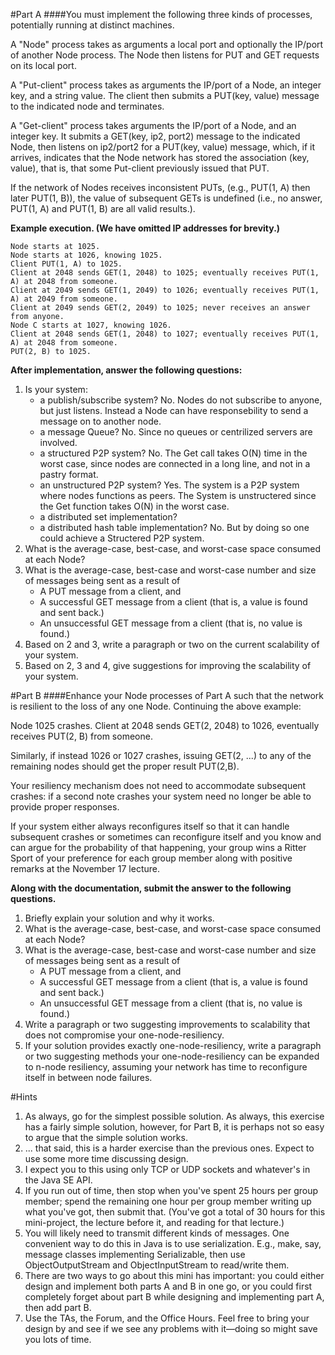 #Part A
####You must implement the following three kinds of processes, potentially running at distinct machines.

A "Node" process takes as arguments a local port and optionally the IP/port of another Node process. The Node then listens for PUT and GET requests on its local port.

A "Put-client" process takes as arguments the IP/port of a Node, an integer key, and a string value. The client then submits a PUT(key, value) message to the indicated node and terminates.

A "Get-client" process takes arguments the IP/port of a Node, and an integer key. It submits a GET(key, ip2, port2) message to the indicated Node, then listens on ip2/port2 for a PUT(key, value) message, which, if it arrives, indicates that the Node network has stored the association (key, value), that is, that some Put-client previously issued that PUT. 

If the network of Nodes receives inconsistent PUTs, (e.g., PUT(1, A) then later PUT(1, B)), the value of subsequent GETs is undefined (i.e., no answer, PUT(1, A) and PUT(1, B) are all valid results.).

**Example execution. (We have omitted IP addresses for brevity.)**

	Node starts at 1025.
	Node starts at 1026, knowing 1025. 
	Client PUT(1, A) to 1025.
	Client at 2048 sends GET(1, 2048) to 1025; eventually receives PUT(1, A) at 2048 from someone.
	Client at 2049 sends GET(1, 2049) to 1026; eventually receives PUT(1, A) at 2049 from someone.
	Client at 2049 sends GET(2, 2049) to 1025; never receives an answer from anyone.
	Node C starts at 1027, knowing 1026.
	Client at 2048 sends GET(1, 2048) to 1027; eventually receives PUT(1, A) at 2048 from someone.
	PUT(2, B) to 1025. 

**After implementation, answer the following questions:**

1. Is your system:
	- a publish/subscribe system?
		No. Nodes do not subscribe to anyone, but just listens. Instead a Node can have responsebility to send a message on to another node.
	- a message Queue?
		No. Since no queues or centrilized servers are involved.
	- a structured P2P system?
		No. The Get call takes O(N) time in the worst case, since nodes are connected in a long line, and not in a pastry format.
	- an unstructured P2P system?
		Yes. The system is a P2P system where nodes functions as peers. The System is unstructered since the Get function takes O(N) in the worst case.
	- a distributed set implementation?
	- a distributed hash table implementation?
		No. But by doing so one could achieve a Structered P2P system.
2. What is the average-case, best-case, and worst-case space consumed at each Node?
3. What is the average-case, best-case and worst-case number and size of messages being sent as a result of 
	- A PUT message from a client, and
	- A successful GET message from a client (that is, a value is found and sent back.)
	- An unsuccessful GET message from a client (that is, no value is found.)
4. Based on 2 and 3, write a paragraph or two on the current scalability of your system. 
5. Based on 2, 3 and 4, give suggestions for improving the scalability of your system. 

#Part B 
####Enhance your Node processes of Part A such that the network is resilient to the loss of any one Node. Continuing the above example: 

Node 1025 crashes.
Client at 2048 sends GET(2, 2048) to 1026, eventually receives PUT(2, B) from someone.

Similarly, if instead 1026 or 1027 crashes, issuing GET(2, ...) to any of the remaining nodes should get the proper result PUT(2,B).

Your resiliency mechanism does not need to accommodate subsequent crashes: if a second note crashes your system need no longer be able to provide proper responses. 

If your system either always reconfigures itself so that it can handle subsequent crashes or sometimes can reconfigure itself and you know and can argue for the probability of that happening, your group wins a Ritter Sport of your preference for each group member along with positive remarks at the November 17 lecture. 

**Along with the documentation, submit the answer to the following questions.**

1. Briefly explain your solution and why it works. 
2. What is the average-case, best-case, and worst-case space consumed at each Node?
3. What is the average-case, best-case and worst-case number and size of messages being sent as a result of 
	- A PUT message from a client, and
	- A successful GET message from a client (that is, a value is found and sent back.)
	- An unsuccessful GET message from a client (that is, no value is found.)
4. Write a paragraph or two suggesting improvements to scalability that does not compromise your one-node-resiliency.
5. If your solution provides exactly one-node-resiliency, write a paragraph or two suggesting methods your one-node-resiliency can be expanded to n-node resiliency, assuming your network has time to reconfigure itself in between node failures.

#Hints

1. As always, go for the simplest possible solution. As always, this exercise has a fairly simple solution, however, for Part B, it is perhaps not so easy to argue that the simple solution works.
2. ...  that said, this is a harder exercise than the previous ones. Expect to use some more time discussing design. 
3. I expect you to this using only TCP or UDP sockets and whatever's in the Java SE API. 
4. If you run out of time, then stop when you've spent 25 hours per group member; spend the remaining one hour per group member writing up what you've got, then submit that. (You've got a total of 30 hours for this mini-project, the lecture before it, and reading for that lecture.)
5. You will likely need to transmit different kinds of messages. One convenient way to do this in Java is to use serialization. E.g., make, say, message classes implementing Serializable, then use ObjectOutputStream and ObjectInputStream to read/write them.
6. There are two ways to go about this mini has important: you could either design and implement both parts A and B in one go, or you could first completely forget about part B while designing and implementing part A, then add part B. 
7. Use the TAs, the Forum, and the Office Hours. Feel free to bring your design by and see if we see any problems with it—doing so might save you lots of time. 
